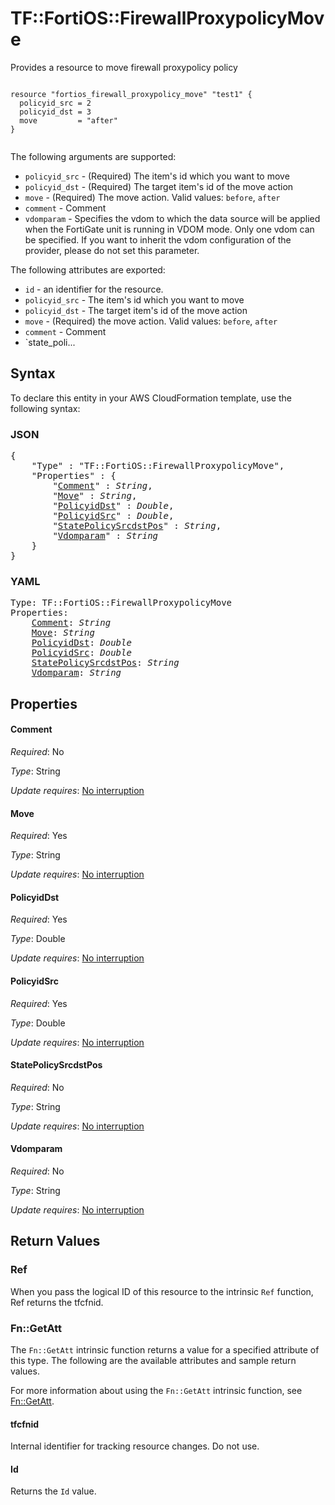 # TF::FortiOS::FirewallProxypolicyMove

Provides a resource to move firewall proxypolicy policy

```hcl

resource "fortios_firewall_proxypolicy_move" "test1" {
  policyid_src = 2
  policyid_dst = 3
  move         = "after"
}
		
```

The following arguments are supported:

* `policyid_src` - (Required) The item's id which you want to move
* `policyid_dst` - (Required) The target item's id of the move action
* `move` - (Required) The move action. Valid values: `before`, `after`
* `comment` - Comment
* `vdomparam` - Specifies the vdom to which the data source will be applied when the FortiGate unit is running in VDOM mode. Only one vdom can be specified. If you want to inherit the vdom configuration of the provider, please do not set this parameter.

The following attributes are exported:

* `id` - an identifier for the resource.
* `policyid_src` - The item's id which you want to move
* `policyid_dst` - The target item's id of the move action
* `move` - (Required) the move action. Valid values: `before`, `after`
* `comment` - Comment
* `state_poli...

## Syntax

To declare this entity in your AWS CloudFormation template, use the following syntax:

### JSON

<pre>
{
    "Type" : "TF::FortiOS::FirewallProxypolicyMove",
    "Properties" : {
        "<a href="#comment" title="Comment">Comment</a>" : <i>String</i>,
        "<a href="#move" title="Move">Move</a>" : <i>String</i>,
        "<a href="#policyiddst" title="PolicyidDst">PolicyidDst</a>" : <i>Double</i>,
        "<a href="#policyidsrc" title="PolicyidSrc">PolicyidSrc</a>" : <i>Double</i>,
        "<a href="#statepolicysrcdstpos" title="StatePolicySrcdstPos">StatePolicySrcdstPos</a>" : <i>String</i>,
        "<a href="#vdomparam" title="Vdomparam">Vdomparam</a>" : <i>String</i>
    }
}
</pre>

### YAML

<pre>
Type: TF::FortiOS::FirewallProxypolicyMove
Properties:
    <a href="#comment" title="Comment">Comment</a>: <i>String</i>
    <a href="#move" title="Move">Move</a>: <i>String</i>
    <a href="#policyiddst" title="PolicyidDst">PolicyidDst</a>: <i>Double</i>
    <a href="#policyidsrc" title="PolicyidSrc">PolicyidSrc</a>: <i>Double</i>
    <a href="#statepolicysrcdstpos" title="StatePolicySrcdstPos">StatePolicySrcdstPos</a>: <i>String</i>
    <a href="#vdomparam" title="Vdomparam">Vdomparam</a>: <i>String</i>
</pre>

## Properties

#### Comment

_Required_: No

_Type_: String

_Update requires_: [No interruption](https://docs.aws.amazon.com/AWSCloudFormation/latest/UserGuide/using-cfn-updating-stacks-update-behaviors.html#update-no-interrupt)

#### Move

_Required_: Yes

_Type_: String

_Update requires_: [No interruption](https://docs.aws.amazon.com/AWSCloudFormation/latest/UserGuide/using-cfn-updating-stacks-update-behaviors.html#update-no-interrupt)

#### PolicyidDst

_Required_: Yes

_Type_: Double

_Update requires_: [No interruption](https://docs.aws.amazon.com/AWSCloudFormation/latest/UserGuide/using-cfn-updating-stacks-update-behaviors.html#update-no-interrupt)

#### PolicyidSrc

_Required_: Yes

_Type_: Double

_Update requires_: [No interruption](https://docs.aws.amazon.com/AWSCloudFormation/latest/UserGuide/using-cfn-updating-stacks-update-behaviors.html#update-no-interrupt)

#### StatePolicySrcdstPos

_Required_: No

_Type_: String

_Update requires_: [No interruption](https://docs.aws.amazon.com/AWSCloudFormation/latest/UserGuide/using-cfn-updating-stacks-update-behaviors.html#update-no-interrupt)

#### Vdomparam

_Required_: No

_Type_: String

_Update requires_: [No interruption](https://docs.aws.amazon.com/AWSCloudFormation/latest/UserGuide/using-cfn-updating-stacks-update-behaviors.html#update-no-interrupt)

## Return Values

### Ref

When you pass the logical ID of this resource to the intrinsic `Ref` function, Ref returns the tfcfnid.

### Fn::GetAtt

The `Fn::GetAtt` intrinsic function returns a value for a specified attribute of this type. The following are the available attributes and sample return values.

For more information about using the `Fn::GetAtt` intrinsic function, see [Fn::GetAtt](https://docs.aws.amazon.com/AWSCloudFormation/latest/UserGuide/intrinsic-function-reference-getatt.html).

#### tfcfnid

Internal identifier for tracking resource changes. Do not use.

#### Id

Returns the <code>Id</code> value.

